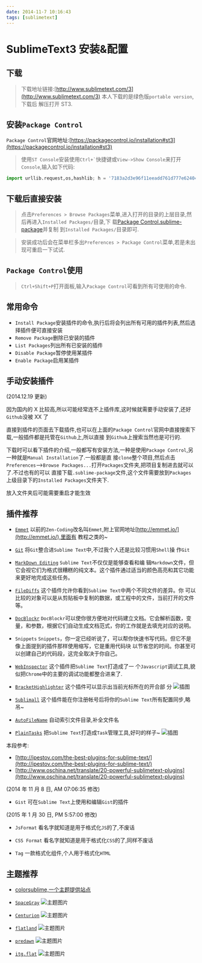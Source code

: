 ```yaml
---
date: 2014-11-7 10:16:43
tags: [sublimetext]
---
```


# SublimeText3 安装&配置

## 下载

> 下载地址链接:[http://www.sublimetext.com/3](http://www.sublimetext.com/3) 本人下载的是绿色版`portable version`,下载后
> 解压打开 ST3.

## 安装`Package Control`

`Package Control`官网地址:[https://packagecontrol.io/installation#st3](https://packagecontrol.io/installation#st3)

> 使用`ST Console`安装使用`` Ctrl+` ``快捷键或`View->Show Console`来打开`Console`,输入如下代码:

```python
import urllib.request,os,hashlib; h = '7183a2d3e96f11eeadd761d777e62404' + 'e330c659d4bb41d3bdf022e94cab3cd0'; pf = 'Package Control.sublime-package'; ipp = sublime.installed_packages_path(); urllib.request.install_opener( urllib.request.build_opener( urllib.request.ProxyHandler()) ); by = urllib.request.urlopen( 'http://packagecontrol.io/' + pf.replace(' ', '%20')).read(); dh = hashlib.sha256(by).hexdigest(); print('Error validating download (got %s instead of %s), please try manual install' % (dh, h)) if dh != h else open(os.path.join( ipp, pf), 'wb' ).write(by)
```

## 下载后直接安装

> 点击`Preferences > Browse Packages`菜单,进入打开的目录的上层目录,然后再进入`Installed Packages/`目录,下
> 载[Package Control.sublime-package](https://packagecontrol.io/Package%20Control.sublime-package)并复制
> 到`Installed Packages/`目录即可.

> 安装成功后会在菜单栏多出`Preferences > Package Control`菜单,若是未出现可重启一下试试.

## `Package Control`使用

> `Ctrl+Shift+P`打开面板,输入`Package Control`可看到所有可使用的命令.

## 常用命令

-   `Install Package`安装插件的命令,执行后将会列出所有可用的插件列表,然后选择插件便可直接安装
-   `Remove Package`删除已安装的插件
-   `List Packages`列出所有已安装的插件
-   `Disable Package`暂停使用某插件
-   `Enable Package`启用某插件

## 手动安装插件

(2014.12.19 更新)

因为国内的 X 比较高,所以可能经常连不上插件库,这时候就需要手动安装了,还好`Github`没被 XX 了

直接到插件的页面去下载插件,也可以在上面的`Package Control`官网中直接搜索下载,一般插件都是托管在`Github`上,所以直接
到`Github`上搜索当然也是可行的.

下载时可以看下插件的介绍,一般都写有安装方法,一种是使用`Package Control`,另一种就是`Manual Installation`了.一般都是直
接`clone`整个项目,然后点击`Preferences`-->`Browse Packages...`打开`Packages`文件夹,把项目复制进去就可以了.不过也有的可以
直接下载`.sublime-package`文件,这个文件需要放到`Packages`上级目录下的`Installed Packages`文件夹下.

放入文件夹后可能需要重启才能生效

## 插件推荐

-   [`Emmet`](http://emmet.io/) 以前的`Zen-Coding`改名叫`Emmet`,附上官网地址[http://emmet.io/](http://emmet.io/),里面有
    教程之类的~

-   [`Git`](https://github.com/kemayo/sublime-text-git) 将`Git`整合进`Sublime Text`中,不过我个人还是比较习惯用`Shell`操
    作`Git`

-   [`MarkDown Editing`](https://github.com/SublimeText-Markdown/MarkdownEditing) `Sublime Text`不仅仅是能够查看和编
    辑`Markdown`文件，但它会视它们为格式很糟糕的纯文本。这个插件通过适当的颜色高亮和其它功能来更好地完成这些任务。

-   [`FileDiffs`](https://github.com/colinta/SublimeFileDiffs) 这个插件允许你看到`Sublime Text`中两个不同文件的差异。你
    可以比较的对象可以是从剪贴板中复制的数据，或工程中的文件，当前打开的文件等。

-   [`DocBlockr`](https://github.com/spadgos/sublime-jsdocs) `DocBlockr`可以使你很方便地对代码建立文档。它会解析函数，变
    量，和参数，根据它们自动生成文档范式，你的工作就是去填充对应的说明。

-   `Snippets` `Snippets`，你一定已经听说了，可以帮你快速书写代码。但它不是像上面提到的插件那样使用缩写，它是重用代码块
    以节省您的时间。你甚至可以创建自己的代码段，这完全取决于你自己。

-   [`WebInspector`](https://github.com/sokolovstas/SublimeWebInspector) 这个插件把`Sublime Text`打造成了一
    个`Javascript`调试工具,貌似把`Chrome`中的主要的调试功能都整合进来了.

-   [`BracketHighlighter`](https://sublime.wbond.net/packages/BracketHighlighter) 这个插件可以显示出当前光标所在的开合部
    分 ![插图](http://zxspace.qiniudn.com/blog/2014-11-7-img-0.jpg)

-   [`Sublimall`](https://sublimall.org/) 这个插件能在你注册帐号后将你的`Sublime Text`所有配置同步,略吊~

-   [`AutoFileName`](https://github.com/BoundInCode/AutoFileName) 自动索引文件目录,补全文件名

-   [`PlainTasks`](https://github.com/aziz/PlainTasks) 把`Sublime Text`打造成`Task`管理工具,好叼的样子~
    ![插图](http://zxspace.qiniudn.com/blog/2014-11-7-img-1.jpg)

本段参考:

-   [http://ipestov.com/the-best-plugins-for-sublime-text/](http://ipestov.com/the-best-plugins-for-sublime-text/)
-   [http://www.oschina.net/translate/20-powerful-sublimetext-plugins](http://www.oschina.net/translate/20-powerful-sublimetext-plugins)

(2014 年 11 月 8 日, AM 07:06:35 修改)

-   `Gist` 可在`Sublime Text`上使用和编辑`Gist`的插件

(2015 年 1 月 30 日, PM 5:57:00 修改)

-   `JsFormat` 看名字就知道是用于格式化`JS`的了,不废话

-   `CSS Format` 看名字就知道是用于格式化`CSS`的了,同样不废话

-   `Tag` 一款格式化组件,个人用于格式化`HTML`

## 主题推荐

-   [colorsublime,一个主题提供站点](http://colorsublime.com/)

-   [`SpaceGray`](http://kkga.github.io/spacegray/) ![主题图片](http://zxspace.qiniudn.com/blog/2014-11-7-img-2.jpg)

-   [`Centurion`](https://github.com/allanhortle/Centurion)
    ![主题图片](http://zxspace.qiniudn.com/blog/2014-11-7-img-3.jpg)

-   [`flatland`](https://github.com/thinkpixellab/flatland)
    ![主题图片](http://zxspace.qiniudn.com/blog/2014-11-7-img-4.jpg)

-   [`predawn`](https://github.com/jamiewilson/predawn) ![主题图片](http://zxspace.qiniudn.com/blog/2014-11-7-img-5.jpg)

-   [`itg.​flat`](https://sublime.wbond.net/packages/Theme%20-%20itg.flat)
    ![主题图片](http://zxspace.qiniudn.com/blog/2014-11-7-img-6.jpg)
